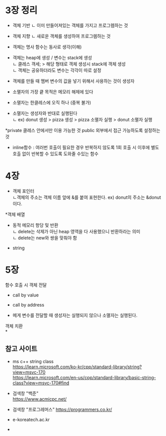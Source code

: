 # 3장 정리
* 객체 기반
  ㄴ 이미 만들어져있는 객체를 가지고 프로그렘하는 것
  
* 객체 지향
  ㄴ 새로운 객체를 생성하여 프로그렘하는 것
   
* 객체는 명사 함수는 동사로 생각(이해)
   
* 객체는 heap에 생성 / 변수는 stack에 생성   
  ㄴ 클레스 객세; > 해당 형태로 객체 생성시 stack에 객체 생성   
  ㄴ 객체는 공유하더라도 변수는 각각이 따로 설정
   
* 객체를 만들 때 멤버 변수의 값을 넣기 위해서 사용하는 것이 생성자
   
* 소멸자의 가장 킅 목적은 메모리 해제에 있다
* 소멸자는 한클레스에 오직 하나 (중복 불가)
* 소멸자는 생성자와 반대로 실행된다   
  ㄴ ex) donut 생성 > pizza 생성 > pizza 소멸자 실행 > donut 소멸자 실행
   
*private  클레스 안에서만 이용 가능한 것
public 외부에서 접근 가능하도록 설정하는 것
   
* inline함수 : 여러번 호출이 필요한 경우 반복하지 않도록 1회 호출 시 이후에 별도 호출 없이 반복할 수 있도록 도와줄 수있는 함수

# 4장 

* 객체 포인터   
  ㄴ객체의 주소는 객체 이름 앞에 &를 붙여 표현한다. ex) donut의 주소는 &donut 이다.

*객체 배열
   
* 동적 메모리 항당 및 반환   
ㄴ delete는 삭제가 아닌 heap 영역을 다 사용했으니 반환하라는 의미   
ㄴ delete는 new와 쌍을 맞춰야 함   
   
* string

# 5장

함수 호출 시 객체 전달
* call by value
* call by address
   
* 메게 변수를 전달할 때 생성자는 실행되지 않으나 소멸자는 실행된다.

객체 치환   
* 
   
## 참고 사이트   
* ms c++ string class   
 https://learn.microsoft.com/ko-kr/cpp/standard-library/string?view=msvc-170   
 https://learn.microsoft.com/en-us/cpp/standard-library/basic-string-class?view=msvc-170#find

   
* 검색창 "백준"   
 https://www.acmicpc.net/

   
* 검색창 "프로그레머스"
 https://programmers.co.kr/
     
* e-koreatech.ac.kr   
* 
